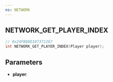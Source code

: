 ```yaml
---
ns: NETWORK
---
```

## NETWORK_GET_PLAYER_INDEX

```c
// 0x24FB80D107371267
int NETWORK_GET_PLAYER_INDEX(Player player);
```

## Parameters
* **player**:
